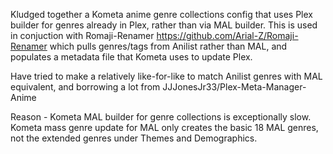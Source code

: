 Kludged together a Kometa anime genre collections config that uses Plex builder for genres already in Plex, rather than via MAL builder.
This is used in conjuction with Romaji-Renamer https://github.com/Arial-Z/Romaji-Renamer
which pulls genres/tags from Anilist rather than MAL, and populates a metadata file that Kometa uses to update Plex.

Have tried to make a relatively like-for-like to match Anilist genres with MAL equivalent, and borrowing a lot from JJJonesJr33/Plex-Meta-Manager-Anime

Reason - Kometa MAL builder for genre collections is exceptionally slow. Kometa mass genre update for MAL only creates the basic 18 MAL genres, not the extended genres under Themes and Demographics.
